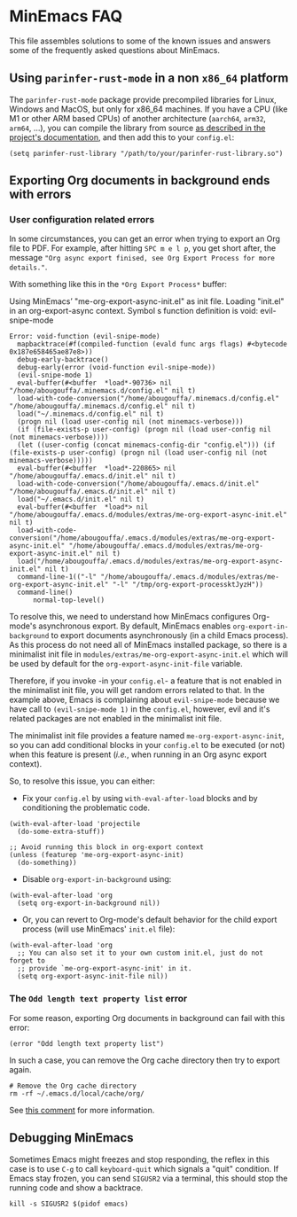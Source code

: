 # MinEmacs FAQ
This file assembles solutions to some of the known issues and answers some of
the frequently asked questions about MinEmacs.

## Using `parinfer-rust-mode` in a non `x86_64` platform
The `parinfer-rust-mode` package provide precompiled libraries for Linux, Windows
and MacOS, but only for x86\_64 machines. If you have a CPU (like M1 or other ARM
based CPUs) of another architecture (`aarch64`, `arm32`, `arm64`, &#x2026;), you can
compile the library from source [as described in the project's documentation](https://github.com/justinbarclay/parinfer-rust-mode#option-2-building-library-from-sources), and
then add this to your `config.el`:

```elisp
(setq parinfer-rust-library "/path/to/your/parinfer-rust-library.so")
```

## Exporting Org documents in background ends with errors
### User configuration related errors
In some circumstances, you can get an error when trying to export an Org file to
PDF. For example, after hitting `SPC m e l p`, you get short after, the message
`"Org async export finised, see Org Export Process for more details."`.

With something like this in the `*Org Export Process*` buffer:

Using MinEmacs’ "me-org-export-async-init.el" as init file.
Loading "init.el" in an org-export-async context.
Symbol s function definition is void: evil-snipe-mode

```elisp
Error: void-function (evil-snipe-mode)
  mapbacktrace(#f(compiled-function (evald func args flags) #<bytecode 0x187e658465ae87e8>))
  debug-early-backtrace()
  debug-early(error (void-function evil-snipe-mode))
  (evil-snipe-mode 1)
  eval-buffer(#<buffer  *load*-90736> nil "/home/abougouffa/.minemacs.d/config.el" nil t)
  load-with-code-conversion("/home/abougouffa/.minemacs.d/config.el" "/home/abougouffa/.minemacs.d/config.el" nil t)
  load("~/.minemacs.d/config.el" nil t)
  (progn nil (load user-config nil (not minemacs-verbose)))
  (if (file-exists-p user-config) (progn nil (load user-config nil (not minemacs-verbose))))
  (let ((user-config (concat minemacs-config-dir "config.el"))) (if (file-exists-p user-config) (progn nil (load user-config nil (not minemacs-verbose)))))
  eval-buffer(#<buffer  *load*-220865> nil "/home/abougouffa/.emacs.d/init.el" nil t)
  load-with-code-conversion("/home/abougouffa/.emacs.d/init.el" "/home/abougouffa/.emacs.d/init.el" nil t)
  load("~/.emacs.d/init.el" nil t)
  eval-buffer(#<buffer  *load*> nil "/home/abougouffa/.emacs.d/modules/extras/me-org-export-async-init.el" nil t)
  load-with-code-conversion("/home/abougouffa/.emacs.d/modules/extras/me-org-export-async-init.el" "/home/abougouffa/.emacs.d/modules/extras/me-org-export-async-init.el" nil t)
  load("/home/abougouffa/.emacs.d/modules/extras/me-org-export-async-init.el" nil t)
  command-line-1(("-l" "/home/abougouffa/.emacs.d/modules/extras/me-org-export-async-init.el" "-l" "/tmp/org-export-processktJyzH"))
  command-line()
      normal-top-level()
```

To resolve this, we need to understand how MinEmacs configures Org-mode's
asynchronous export. By default, MinEmacs enables `org-export-in-background` to
export documents asynchronously (in a child Emacs process). As this process do
not need all of MinEmacs installed package, so there is a minimalist init file
in `modules/extras/me-org-export-async-init.el` which will be used by default for
the `org-export-async-init-file` variable.

Therefore, if you invoke -in your `config.el`- a feature that is not enabled in
the minimalist init file, you will get random errors related to that. In the
example above, Emacs is complaining about `evil-snipe-mode` because we have call
to `(evil-snipe-mode 1)` in the `config.el`, however, evil and it's related packages
are not enabled in the minimalist init file.

The minimalist init file provides a feature named `me-org-export-async-init`, so
you can add conditional blocks in your `config.el` to be executed (or not) when
this feature is present (*i.e.*, when running in an Org async export context).

So, to resolve this issue, you can either:

- Fix your `config.el` by using `with-eval-after-load` blocks and by conditioning
  the problematic code.

```elisp
(with-eval-after-load 'projectile
  (do-some-extra-stuff))

;; Avoid running this block in org-export context
(unless (featurep 'me-org-export-async-init)
  (do-something))
```

- Disable `org-export-in-background` using:

```elisp
(with-eval-after-load 'org
  (setq org-export-in-background nil))
```

- Or, you can revert to Org-mode's default behavior for the child export
  process (will use MinEmacs' `init.el` file):

```elisp
(with-eval-after-load 'org
  ;; You can also set it to your own custom init.el, just do not forget to
  ;; provide `me-org-export-async-init' in it.
  (setq org-export-async-init-file nil))
```

### The `Odd length text property list` error
For some reason, exporting Org documents in background can fail with this error:

```elisp
(error "Odd length text property list")
```

In such a case, you can remove the Org cache directory then try to export again.

```shell
# Remove the Org cache directory
rm -rf ~/.emacs.d/local/cache/org/
```

See [this comment](https://github.com/org-roam/org-roam/issues/2155#issuecomment-1145388814) for more information.

## Debugging MinEmacs
Sometimes Emacs might freezes and stop responding, the reflex in this case is to
use `C-g` to call `keyboard-quit` which signals a "quit" condition. If Emacs
stay frozen, you can send `SIGUSR2` via a terminal, this should stop the running
code and show a backtrace.

```shell
kill -s SIGUSR2 $(pidof emacs)
```

